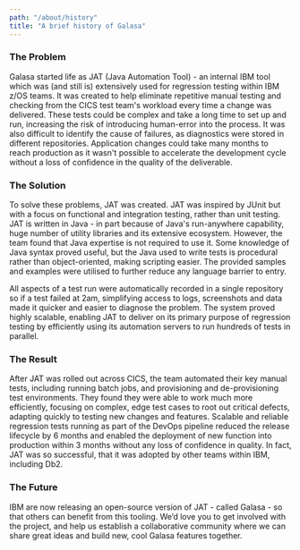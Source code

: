 ```yaml
---
path: "/about/history"
title: "A brief history of Galasa"
---
```

### The Problem 
Galasa started life as JAT (Java Automation Tool) - an internal IBM tool which was (and still is) extensively used for regression testing within IBM z/OS teams. It was created to help eliminate repetitive manual testing and checking from the CICS test team's workload every time a change was delivered. These tests could be complex and take a long time to set up and run, increasing the risk of introducing human-error into the process. It was also difficult to identify the cause of failures, as diagnostics were stored in different repositories. Application changes could take many months to reach production as it wasn't possible to accelerate the development cycle without a loss of confidence in the quality of the deliverable.

### The Solution
<p>To solve these problems, JAT was created. JAT was inspired by JUnit but with a focus on functional and integration testing, rather than unit testing. JAT is written in Java - in part because of Java's run-anywhere capability, huge number of utility libraries and its extensive ecosystem. However, the team found that Java expertise is not required to use it. Some knowledge of Java syntax proved useful, but the Java used to write tests is procedural rather than object-oriented, making scripting easier. The provided samples and examples were  utilised to further reduce any language barrier to entry.</p> 
<p>All aspects of a test run were automatically recorded in a single repository so if a test failed at 2am, simplifying access to logs, screenshots and data made it quicker and easier to diagnose the problem. The system proved highly scalable, enabling JAT to deliver on its primary purpose of regression testing by efficiently using its automation servers to run hundreds of tests in parallel.
</p> 

### The Result
After JAT was rolled out across CICS, the team automated their key manual tests, including running batch jobs, and provisioning and de-provisioning test environments. They found they were able to work much more efficiently, focusing on complex, edge test cases to root out critical defects, adapting quickly to testing new changes and features. Scalable and reliable regression tests running as part of the DevOps pipeline reduced the release lifecycle by 6 months and enabled the deployment of new function into production within 3 months without any loss of confidence in quality. In fact, JAT was so successful, that it was adopted by other teams within IBM, including Db2.

### The Future
IBM are now releasing an open-source version of JAT - called Galasa - so that others can benefit from this tooling. We’d love you to get involved with the project, and help us establish a collaborative community where we can share great ideas and build new, cool Galasa features together.
